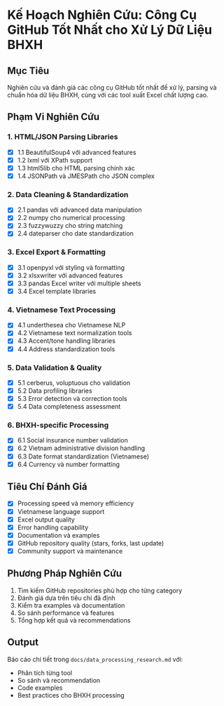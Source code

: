 # Kế Hoạch Nghiên Cứu: Công Cụ GitHub Tốt Nhất cho Xử Lý Dữ Liệu BHXH

## Mục Tiêu
Nghiên cứu và đánh giá các công cụ GitHub tốt nhất để xử lý, parsing và chuẩn hóa dữ liệu BHXH, cùng với các tool xuất Excel chất lượng cao.

## Phạm Vi Nghiên Cứu

### 1. HTML/JSON Parsing Libraries
- [x] 1.1 BeautifulSoup4 với advanced features
- [x] 1.2 lxml với XPath support  
- [x] 1.3 html5lib cho HTML parsing chính xác
- [x] 1.4 JSONPath và JMESPath cho JSON complex

### 2. Data Cleaning & Standardization
- [x] 2.1 pandas với advanced data manipulation
- [x] 2.2 numpy cho numerical processing
- [x] 2.3 fuzzywuzzy cho string matching
- [x] 2.4 dateparser cho date standardization

### 3. Excel Export & Formatting
- [x] 3.1 openpyxl với styling và formatting
- [x] 3.2 xlsxwriter với advanced features
- [x] 3.3 pandas Excel writer với multiple sheets
- [x] 3.4 Excel template libraries

### 4. Vietnamese Text Processing
- [x] 4.1 underthesea cho Vietnamese NLP
- [x] 4.2 Vietnamese text normalization tools
- [x] 4.3 Accent/tone handling libraries
- [x] 4.4 Address standardization tools

### 5. Data Validation & Quality
- [x] 5.1 cerberus, voluptuous cho validation
- [x] 5.2 Data profiling libraries
- [x] 5.3 Error detection và correction tools
- [x] 5.4 Data completeness assessment

### 6. BHXH-specific Processing
- [x] 6.1 Social insurance number validation
- [x] 6.2 Vietnam administrative division handling
- [x] 6.3 Date format standardization (Vietnamese)
- [x] 6.4 Currency và number formatting

## Tiêu Chí Đánh Giá
- [x] Processing speed và memory efficiency
- [x] Vietnamese language support
- [x] Excel output quality
- [x] Error handling capability
- [x] Documentation và examples
- [x] GitHub repository quality (stars, forks, last update)
- [x] Community support và maintenance

## Phương Pháp Nghiên Cứu
1. Tìm kiếm GitHub repositories phù hợp cho từng category
2. Đánh giá dựa trên tiêu chí đã định
3. Kiểm tra examples và documentation
4. So sánh performance và features
5. Tổng hợp kết quả và recommendations

## Output
Báo cáo chi tiết trong `docs/data_processing_research.md` với:
- Phân tích từng tool
- So sánh và recommendation
- Code examples
- Best practices cho BHXH processing